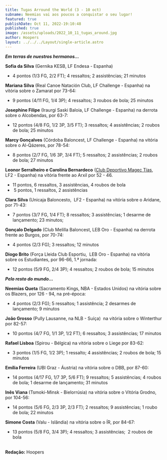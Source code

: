 ```yaml
---
title: Tugas Arround the World (3 - 10 oct)
subname: Neemias vai aos poucos a conquistar o seu lugar!
featured: true
publishDate: Oct 11, 2022-19:10:48
published: true
image: /assets/uploads/2022_10_11_tugas_around.jpg
author: Hoopers
layout: ../../../Layout/single-article.astro
---
```

<!--StartFragment-->

***Em terras de nuestros hermanos…***



**Sofia da Silva** (Gernika KESB, LF Endesa - Espanha)

* 4 pontos (1/3 FG, 2/2 FT); 4 ressaltos; 2 assistências; 21 minutos



**Mariana Silva** (Real Canoe Natación Club, LF Challenge - Espanha) na vitória sobre o Zamarat por 73-64: 

* 9 pontos (4/11 FG, 1/4 3P); 4 ressaltos; 3 roubos de bola; 25 minutos



**Josephine Filipe** (Iraurgi Saski Baloia, LF Challenge - Espanha) na derrota sobre o Alcobendas, por 63-7: 

* 12 pontos (4/8 FG, 1/2 3P, 3/5 FT); 3 ressaltos; 4 assistências; 2 roubos de bola; 25 minutos



**Marcy Gonçalves** (Córdoba Baloncest, LF Challenge - Espanha) na vitória sobre o Al-Qázeres, por 78-54: 

* 8 pontos (2/7 FG, 1/6 3P, 3/4 FT); 5 ressaltos; 2 assistências; 2 roubos de bola; 27 minutos       



**Leonor Serralheiro e Carolina Bernardeco** ([Club Deportivo Magec Tías](https://magectias.com/),  LF2 - Espanha) na vitória frente ao Arxil por 52 - 46.

* 11 pontos, 6 ressaltos, 3 assistências, 4 roubos de bola
*  5 pontos, 1 ressaltos, 2 assistências



**Clara Silva** (Unicaja Baloncesto,  LF2 - Espanha) na vitória sobre o Aridane, por 71-43:

* 7 pontos (3/7 FG, 1/4 FT); 8 ressaltos; 3 assistências; 1 desarme de lançamento; 23 minutos;



**Gonçalo Delgado** (Club Melilla Baloncest, LEB Oro - Espanha) na derrota frente ao Burgos, por 70-74:

* 4 pontos (2/3 FG); 3 ressaltos; 12 minutos



**Diogo Brito** (Força Lleida Club Esportiu,  LEB Oro - Espanha) na vitória sobre os Estudiantes, por 96-66, 1.ª jornada: 

* 12 pontos (5/9 FG, 2/4 3P); 4 ressaltos; 2 roubos de bola; 15 minutos



***Pelo resto do mundo…***



**Neemias Queta** (Sacramento Kings, NBA - Estados Unidos) na vitória sobre os Blazers, por 126 - 94, na pré-época: 

* 4 pontos (2/3 FG); 5 ressaltos; 1 assistência; 2 desarmes de lançamento; 9 minutos



**João Grosso** (Pully Lausanne, na NLB - Suíça)  na vitória sobre o Winterthur por 82-57:

* 10 pontos (4/7 FG, 1/1 3P, 1/2 FT); 6 ressaltos; 3 assistências; 17 minutos



**Rafael Lisboa** (Spirou - Bélgica) na vitória sobre o Liege por 83-62: 

* 3 pontos (1/5 FG, 1/2 3P); 1 ressalto; 4 assistências; 2 roubos de bola; 15 minutos



**Emília Ferreira** (UBI Graz - Áustria) na vitória sobre o DBB, por 87-60:

* 14 pontos (4/17 FG, 1/7 3P, 5/6 FT); 9 ressaltos; 5 assistências; 4 roubos de bola; 1 desarme de lançamento; 31 minutos



**Inês Viana** (Tsmoki-Minsk - Bielorrúsia) na vitória sobre o Vitória Grodno, por 104-56: 

* 14 pontos (5/6 FG, 2/3 3P, 2/3 FT); 2 ressaltos; 9 assistências; 1 roubo de bola; 22 minutos



**Simone Costa** (Valu - Islândia) na vitória sobre o ÍR, por 84-67: [](https://twitter.com/SimoneCGcosta)

* 13 pontos (5/8 FG, 3/4 3P); 4 ressaltos; 3 assistências;  2 roubos de bola

\
**R﻿edação:** Hoopers

<!--EndFragment-->